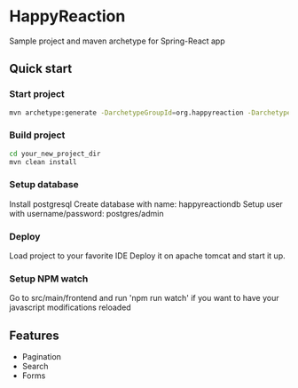# HappyReaction
Sample project and maven archetype for Spring-React app<br />

## Quick start
### Start project
```bash
mvn archetype:generate -DarchetypeGroupId=org.happyreaction -DarchetypeArtifactId=HappyReaction-archetype -DarchetypeVersion=1.0.0 -DgroupId=com.test -DartifactId=TryXXX -DarchetypeRepository=https://github.com/ignl/HappyReaction/tree/mvn-repo/archetype
```
### Build project
```bash
cd your_new_project_dir
mvn clean install
```
### Setup database
Install postgresql
Create database with name: happyreactiondb
Setup user with username/password: postgres/admin
### Deploy
Load project to your favorite IDE
Deploy it on apache tomcat and start it up.
### Setup NPM watch
Go to src/main/frontend and run 'npm run watch' if you want to have your javascript modifications reloaded


## Features
* Pagination
* Search
* Forms
